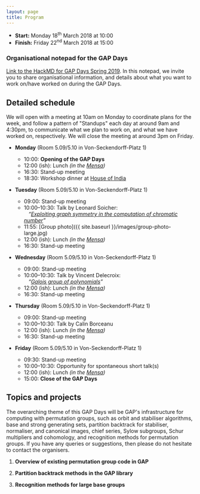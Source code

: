 ```yaml
---
layout: page
title: Program
---
```


* __Start:__ Monday 18<sup>th</sup> March 2018 at 10:00
* __Finish:__ Friday 22<sup>nd</sup> March 2018 at 15:00

### Organisational notepad for the GAP Days

[Link to the HackMD for GAP Days Spring
2019](https://hackmd.io/9ctY1jNaTiOm2-eUUQOjlw).  In this notepad, we invite you
to share organisational information, and details about what you want to work
on/have worked on during the GAP Days.


## Detailed schedule

We will open with a meeting at 10am on Monday to coordinate plans for the week,
and follow a pattern of "Standups" each day at around 9am and 4:30pm, to
communicate what we plan to work on, and what we have worked on, respectively.
We will close the meeting at around 3pm on Friday.

- **Monday** (Room 5.09/5.10 in Von-Seckendorff-Platz 1)
  - 10:00: **Opening of the GAP Days**
  - 12:00 (ish): Lunch *(in the [Mensa](https://www.studentenwerk-halle.de/mensen-cafebars/mensen-in-halle/heidemensa-mit-cafebar/))*
  - 16:30: Stand-up meeting
  - 18:30: Workshop dinner at [House of India](https://house-of-india.de)

- **Tuesday** (Room 5.09/5.10 in Von-Seckendorff-Platz 1)
  - 09:00: Stand-up meeting
  - 10:00–10:30: Talk by Leonard Soicher:
  <br />&nbsp;&nbsp;
  *“<a href="{{ site.baseurl }}/abstracts/soicher">Exploiting graph symmetry in the computation of chromatic number</a>”*
  - 11:55: [Group photo]({{ site.baseurl }}/images/group-photo-large.jpg)
  - 12:00 (ish): Lunch *(in the [Mensa](https://www.studentenwerk-halle.de/mensen-cafebars/mensen-in-halle/heidemensa-mit-cafebar/))*
  - 16:30: Stand-up meeting

- **Wednesday** (Room 5.09/5.10 in Von-Seckendorff-Platz 1<!--**Room 1.30** in Von-Seckendorff-Platz 1 – note the room change-->)
  - 09:00: Stand-up meeting
  - 10:00–10:30: Talk by Vincent Delecroix:
  <br />&nbsp;&nbsp;
  *“<a href="{{ site.baseurl }}/abstracts/delecroix">Galois group of polynomials</a>”*
  - 12:00 (ish): Lunch *(in the [Mensa](https://www.studentenwerk-halle.de/mensen-cafebars/mensen-in-halle/heidemensa-mit-cafebar/))*
  - 16:30: Stand-up meeting

- **Thursday** (Room 5.09/5.10 in Von-Seckendorff-Platz 1)
  - 09:00: Stand-up meeting
  - 10:00–10:30: Talk by Calin Borceanu
  - 12:00 (ish): Lunch *(in the [Mensa](https://www.studentenwerk-halle.de/mensen-cafebars/mensen-in-halle/heidemensa-mit-cafebar/))*
  - 16:30: Stand-up meeting

- **Friday** (Room 5.09/5.10 in Von-Seckendorff-Platz 1)
  - 09:30: Stand-up meeting
  - 10:00–10:30: Opportunity for spontaneous short talk(s)
  - 12:00 (ish): Lunch *(in the [Mensa](https://www.studentenwerk-halle.de/mensen-cafebars/mensen-in-halle/heidemensa-mit-cafebar))*
  - 15:00: **Close of the GAP Days**


## Topics and projects

The overarching theme of this GAP Days will be GAP's infrastructure for
computing with permutation groups, such as orbit and stabiliser algorithms, base
and strong generating sets, partition backtrack for stabiliser, normaliser, and
canonical images, chief series, Sylow subgroups, Schur multipliers and
cohomology, and recognition methods for permutation groups.  If you have any
queries or suggestions, then please do not hesitate to contact the organisers.

1. __Overview of existing permutation group code in GAP__

2. __Partition backtrack methods in the GAP library__

3. __Recognition methods for large base groups__
